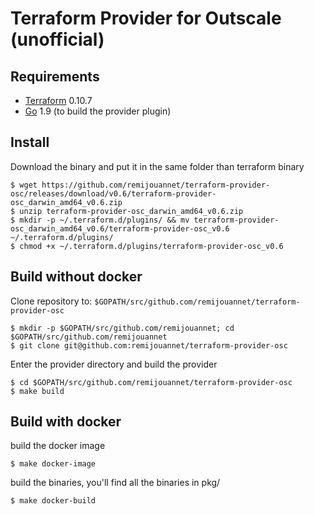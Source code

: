 Terraform Provider for Outscale (unofficial)
==================

Requirements
------------

-   [Terraform](https://www.terraform.io/downloads.html) 0.10.7 
-   [Go](https://golang.org/doc/install) 1.9 (to build the provider plugin)

Install
---------------------

Download the binary and put it in the same folder than terraform binary

```
$ wget https://github.com/remijouannet/terraform-provider-osc/releases/download/v0.6/terraform-provider-osc_darwin_amd64_v0.6.zip
$ unzip terraform-provider-osc_darwin_amd64_v0.6.zip
$ mkdir -p ~/.terraform.d/plugins/ && mv terraform-provider-osc_darwin_amd64_v0.6/terraform-provider-osc_v0.6 ~/.terraform.d/plugins/
$ chmod +x ~/.terraform.d/plugins/terraform-provider-osc_v0.6
```

Build without docker
---------------------

Clone repository to: `$GOPATH/src/github.com/remijouannet/terraform-provider-osc`

```
$ mkdir -p $GOPATH/src/github.com/remijouannet; cd $GOPATH/src/github.com/remijouannet
$ git clone git@github.com:remijouannet/terraform-provider-osc
```

Enter the provider directory and build the provider

```
$ cd $GOPATH/src/github.com/remijouannet/terraform-provider-osc
$ make build
```

Build with docker
---------------------

build the docker image

```
$ make docker-image
```

build the binaries, you'll find all the binaries in pkg/

```
$ make docker-build
```
